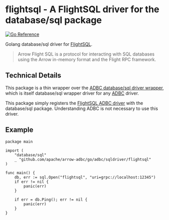 # flightsql - A FlightSQL driver for the database/sql package

[![Go Reference](https://pkg.go.dev/badge/github.com/apache/arrow-adbc/go/adbc/sqldriver/flightsql.svg)](https://pkg.go.dev/github.com/apache/arrow-adbc/go/adbc/sqldriver/flightsql)

Golang database/sql driver for [FlightSQL](https://arrow.apache.org/docs/format/FlightSql.html).

> Arrow Flight SQL is a protocol for interacting with SQL databases using
> the Arrow in-memory format and the Flight RPC framework.

## Technical Details

This package is a thin wrapper over the
[ADBC database/sql driver wrapper](https://pkg.go.dev/github.com/apache/arrow-adbc/go/adbc/sqldriver),
which is itself database/sql wrapper driver for any
[ADBC](https://arrow.apache.org/docs/format/ADBC.html) driver.

This package simply registers the
[FlightSQL ADBC driver](https://pkg.go.dev/github.com/apache/arrow-adbc/go/adbc/driver/flightsql)
with the database/sql package.
Understanding ADBC is not necessary to use this driver.

## Example

```golang
package main

import (
	"database/sql"
	_ "github.com/apache/arrow-adbc/go/adbc/sqldriver/flightsql"
)

func main() {
	db, err := sql.Open("flightsql", "uri=grpc://localhost:12345")
	if err != nil {
		panic(err)
	}

	if err = db.Ping(); err != nil {
		panic(err)
	}
}
```
